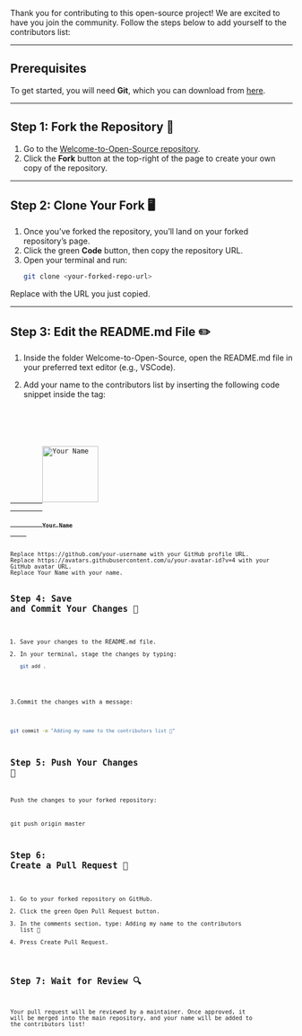 Thank you for contributing to this open-source project! We are excited to have you join the community. Follow the steps below to add yourself to the contributors list:

---

## Prerequisites

To get started, you will need **Git**, which you can download from [here](https://git-scm.com/).

---

## Step 1: Fork the Repository 🍴

1. Go to the [Welcome-to-Open-Source repository](https://github.com/CodeByMoriarty/Your-First-Open-Source-Contribution--Make-It-Count-).
2. Click the **Fork** button at the top-right of the page to create your own copy of the repository.

---

## Step 2: Clone Your Fork 🖥️

1. Once you’ve forked the repository, you’ll land on your forked repository’s page.
2. Click the green **Code** button, then copy the repository URL.
3. Open your terminal and run:
   ```bash
   git clone <your-forked-repo-url>
Replace <your-forked-repo-url> with the URL you just copied.

---

## Step 3: Edit the README.md File ✏️
1. Inside the folder Welcome-to-Open-Source, open the README.md file in your preferred text editor (e.g., VSCode).

2. Add your name to the contributors list by inserting the following code snippet inside the <tbody> tag:
   <code>
<td align="center">
    <a href="https://github.com/your-username">
        <img src="https://avatars.githubusercontent.com/u/your-avatar-id?v=4" width="100px;" alt="Your Name"/>
        <br />
        <sub><b>Your Name</b></sub>
    </a>
</td>
<code>
Replace https://github.com/your-username with your GitHub profile URL.
Replace https://avatars.githubusercontent.com/u/your-avatar-id?v=4 with your GitHub avatar URL.
Replace Your Name with your name.

## Step 4: Save and Commit Your Changes 💾
1. Save your changes to the README.md file.
2. In your terminal, stage the changes by typing:
   ```bash
   git add .
3.Commit the changes with a message:
```bash

git commit -m "Adding my name to the contributors list 🌟"
```
## Step 5: Push Your Changes 🚀
Push the changes to your forked repository:

git push origin master

## Step 6: Create a Pull Request 🔄

1. Go to your forked repository on GitHub.
2. Click the green Open Pull Request button.
3. In the comments section, type:
Adding my name to the contributors list 🌟
4. Press Create Pull Request.


## Step 7: Wait for Review 🔍
Your pull request will be reviewed by a maintainer. Once approved, it will be merged into the main repository, and your name will be added to the contributors list!


